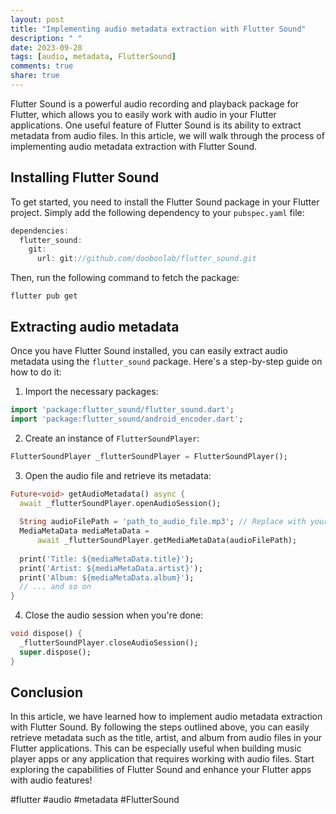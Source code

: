 ```yaml
---
layout: post
title: "Implementing audio metadata extraction with Flutter Sound"
description: " "
date: 2023-09-28
tags: [audio, metadata, FlutterSound]
comments: true
share: true
---
```


Flutter Sound is a powerful audio recording and playback package for Flutter, which allows you to easily work with audio in your Flutter applications. One useful feature of Flutter Sound is its ability to extract metadata from audio files. In this article, we will walk through the process of implementing audio metadata extraction with Flutter Sound.

## Installing Flutter Sound

To get started, you need to install the Flutter Sound package in your Flutter project. Simply add the following dependency to your `pubspec.yaml` file:

```dart
dependencies:
  flutter_sound:
    git:
      url: git://github.com/dooboolab/flutter_sound.git
```

Then, run the following command to fetch the package:

```
flutter pub get
```

## Extracting audio metadata

Once you have Flutter Sound installed, you can easily extract audio metadata using the `flutter_sound` package. Here's a step-by-step guide on how to do it:

1. Import the necessary packages:

```dart
import 'package:flutter_sound/flutter_sound.dart';
import 'package:flutter_sound/android_encoder.dart';
```

2. Create an instance of `FlutterSoundPlayer`:

```dart
FlutterSoundPlayer _flutterSoundPlayer = FlutterSoundPlayer();
```

3. Open the audio file and retrieve its metadata:

```dart
Future<void> getAudioMetadata() async {
  await _flutterSoundPlayer.openAudioSession();
  
  String audioFilePath = 'path_to_audio_file.mp3'; // Replace with your audio file path
  MediaMetaData mediaMetaData =
      await _flutterSoundPlayer.getMediaMetaData(audioFilePath);
  
  print('Title: ${mediaMetaData.title}');
  print('Artist: ${mediaMetaData.artist}');
  print('Album: ${mediaMetaData.album}');
  // ... and so on
}
```

4. Close the audio session when you're done:

```dart
void dispose() {
  _flutterSoundPlayer.closeAudioSession();
  super.dispose();
}
```

## Conclusion

In this article, we have learned how to implement audio metadata extraction with Flutter Sound. By following the steps outlined above, you can easily retrieve metadata such as the title, artist, and album from audio files in your Flutter applications. This can be especially useful when building music player apps or any application that requires working with audio files. Start exploring the capabilities of Flutter Sound and enhance your Flutter apps with audio features!

#flutter #audio #metadata #FlutterSound